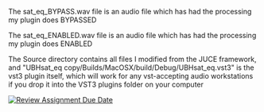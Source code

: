 The sat_eq_BYPASS.wav file is an audio file which has had the processing my plugin does BYPASSED

The sat_eq_ENABLED.wav file is an audio file which has had the processing my plugin does ENABLED

The Source directory contains all files I modified from the JUCE framework, and "UBHsat_eq copy/Builds/MacOSX/build/Debug/UBHsat_eq.vst3" is the vst3 plugin itself, which will work for any vst-accepting audio workstations if you drop it into the VST3 plugins folder on your computer

[![Review Assignment Due Date](https://classroom.github.com/assets/deadline-readme-button-22041afd0340ce965d47ae6ef1cefeee28c7c493a6346c4f15d667ab976d596c.svg)](https://classroom.github.com/a/_U2QbDVP)
